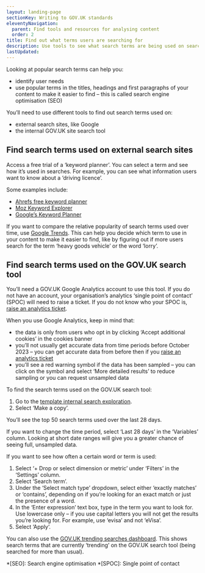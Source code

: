```yaml
---
layout: landing-page
sectionKey: Writing to GOV.UK standards
eleventyNavigation:
  parent: Find tools and resources for analysing content
  order: 2
title: Find out what terms users are searching for
description: Use tools to see what search terms are being used on search engines like Google and the internal GOV.UK search.
lastUpdated:
---
```

Looking at popular search terms can help you:

- identify user needs
- use popular terms in the titles, headings and first paragraphs of your content to make it easier to find – this is called search engine optimisation (SEO)

You’ll need to use different tools to find out search terms used on:

- external search sites, like Google
- the internal GOV.UK site search tool

## Find search terms used on external search sites

Access a free trial of a ‘keyword planner’. You can select a term and see how it’s used in searches. For example, you can see what information users want to know about a ‘driving licence’.

Some examples include:

- [Ahrefs free keyword planner](https://ahrefs.com/keyword-generator)
- [Moz Keyword Explorer](https://moz.com/explorer)
- [Google’s Keyword Planner](https://business.google.com/uk/ad-tools/keyword-planner/)

If you want to compare the relative popularity of search terms used over time, use [Google Trends](https://trends.google.co.uk/trends/). This can help you decide which term to use in your content to make it easier to find, like by figuring out if more users search for the term ‘heavy goods vehicle’ or the word ‘lorry’.

## Find search terms used on the GOV.UK search tool

You’ll need a GOV.UK Google Analytics account to use this tool. If you do not have an account, your organisation’s analytics ‘single point of contact’ (SPOC) will need to raise a ticket. If you do not know who your SPOC is, [raise an analytics ticket](https://support.publishing.service.gov.uk/analytics_request/new).

When you use Google Analytics, keep in mind that:

- the data is only from users who opt in by clicking ‘Accept additional cookies’ in the cookies banner
- you’ll not usually get accurate data from time periods before October 2023 – you can get accurate data from before then if you [raise an analytics ticket](https://support.publishing.service.gov.uk/analytics_request/new)
- you’ll see a red warning symbol if the data has been sampled – you can click on the symbol and select ‘More detailed results’ to reduce sampling or you can request unsampled data

To find the search terms used on the GOV.UK search tool:

1. Go to the [template internal search exploration](https://analytics.google.com/analytics/web/?pli=1#/analysis/p330577055/edit/UlmPO_S9R82qX2OI3AnOMA).
2. Select ‘Make a copy’.

You’ll see the top 50 search terms used over the last 28 days.

If you want to change the time period, select ‘Last 28 days’ in the ‘Variables’ column. Looking at short date ranges will give you a greater chance of seeing full, unsampled data.

If you want to see how often a certain word or term is used:

1. Select ‘+ Drop or select dimension or metric’ under ‘Filters’ in the ‘Settings’ column.
2. Select ‘Search term’.
3. Under the ‘Select match type’ dropdown, select either ‘exactly matches’ or ‘contains’, depending on if you’re looking for an exact match or just the presence of a word.
4. In the ‘Enter expression’ text box, type in the term you want to look for. Use lowercase only – if you use capital letters you will not get the results you’re looking for. For example, use ‘evisa’ and not ‘eVisa’.
5. Select ‘Apply’.

You can also use the [GOV.UK trending searches dashboard](https://docs.google.com/spreadsheets/d/1wr5rhStohUzwK9Nd5mXrNddlIBsLwi0u8Vqy9z_XGE4/edit?gid=0#gid=0). This shows search terms that are currently ‘trending’ on the GOV.UK search tool (being searched for more than usual).

*[SEO]: Search engine optimisation
*[SPOC]: Single point of contact
